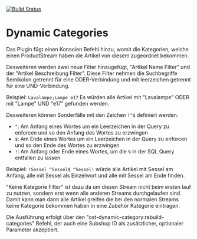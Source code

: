 [![Build Status](https://travis-ci.org/Einrichtungshaus-Ostermann/ost-dynamic-categories.svg?branch=master)](https://travis-ci.org/Einrichtungshaus-Ostermann/ost-dynamic-categories)
# Dynamic Categories
Das Plugin fügt einen Konsolen Befehl hinzu, womit die Kategorien, welche einen ProductStream haben die Artikel von 
diesem zugeordnet bekommen.

Desweiteren werden zwei neue Filter hinzugefügt, "Artikel Name Filter" und der "Artikel Beschreibung Filter". Diese 
Filter nehmen die Suchbegriffe Semikolon getrennt für eine ODER-Verbindung und mit leerzeichen getrennt für eine 
UND-Verbindung.

Beispiel: `Lavalampe;Lampe e17` Es würden alle Artikel mit "Lavalampe" ODER mit "Lampe" UND "e17" gefunden werden.

Desweiteren können Sonderfälle mit den Zeichen `!^$` definiert werden. 
- `^`: Am Anfang eines Wortes um ein Leerzeichen in der Query zu enforcen und so den Anfang des Wortes zu erzwingen
- `$`: Am Ende eines Wortes um ein Leerzeichen in der Query zu enforcen und so den Ende des Wortes zu erzwingen
- `!`: Am Anfang oder Ende eines Wortes, um die `%` in der SQL Query entfallen zu lassen 

Beispiel: `!Sessel ^Sessel$ ^Sessel!` würde alle Artikel mit Sessel am Anfang, alle mit Sessel als Einzelwort und 
alle mit Sessel am Ende finden. 

"Keine Kategorie Filter" ist dazu da um diesen Stream nicht beim ersten lauf zu nutzen, sondern erst wenn alle
anderen Streams durchgelaufen sind. Damit kann man dann alle Artikel greifen die bei den normalen Streams keine 
Kategorie bekommen haben in eine Zubehör Kategorie eintragen.

Die Ausführung erfolgt über den "ost-dynamic-category:rebuild-categories" Befehl, der auch eine Subshop ID
als zusätzlicher, optionaler Parameter akzeptiert.
